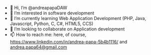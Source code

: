 - 👋 Hi, I’m @andreapapaDAW
- 👀 I’m interested in software development
- 🌱 I’m currently learning Web Application Development (PHP, Java, Javascript, Python, C, C#, HTML5, CCS)
- 💞️ I’m looking to collaborate on Application development
- 📫 How to reach me: here, of course, https://www.linkedin.com/in/andrea-papa-5b4b1116/ and andrea.papa64@gmail.com

<!---
andreapapaDAW/andreapapaDAW is a ✨ special ✨ repository because its `README.md` (this file) appears on your GitHub profile.
You can click the Preview link to take a look at your changes.
--->

